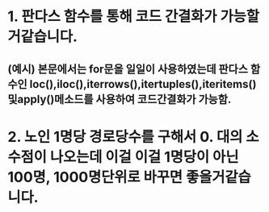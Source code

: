 # 1. 판다스 함수를 통해 코드 간결화가 가능할거같습니다.
## (예시) 본문에서는 for문을 일일이 사용하였는데 판다스 함수인 loc(),iloc(),iterrows(),itertuples(),iteritems()및apply()메소드를 사용하여 코드간결화가 가능함.

# 2. 노인 1명당 경로당수를 구해서 0. 대의 소수점이 나오는데 이걸 이걸 1명당이 아닌 100명, 1000명단위로 바꾸면 좋을거같습니다.

